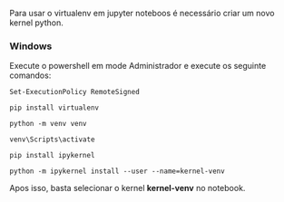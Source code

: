 Para usar o virtualenv em jupyter noteboos é necessário criar um novo kernel python.

### Windows
Execute o powershell em mode Administrador e execute os seguinte comandos:
```
Set-ExecutionPolicy RemoteSigned
```
```
pip install virtualenv
```
```
python -m venv venv
```
```
venv\Scripts\activate
```
```
pip install ipykernel
```
```
python -m ipykernel install --user --name=kernel-venv
```
Apos isso, basta selecionar o kernel **kernel-venv** no notebook.
